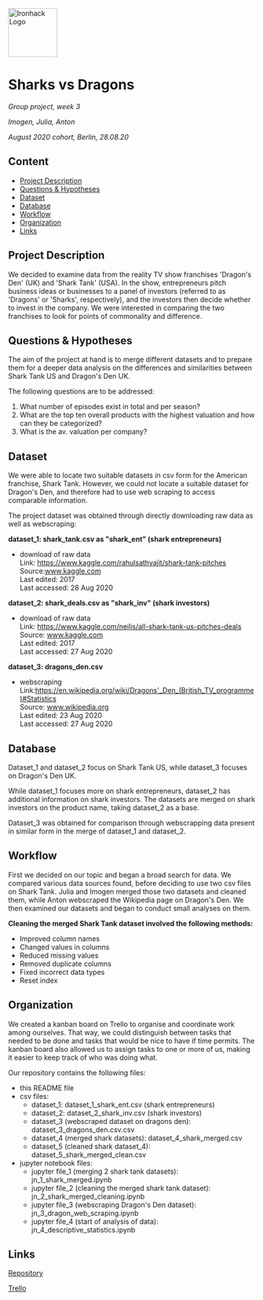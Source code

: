 <img src="https://bit.ly/2VnXWr2" alt="Ironhack Logo" width="100"/>

# Sharks vs Dragons

*Group project, week 3*  

*Imogen, Julia, Anton*

*August 2020 cohort, Berlin, 28.08.20*

## Content
- [Project Description](#project-description)
- [Questions & Hypotheses](#questions-hypotheses)
- [Dataset](#dataset)
- [Database](#database)
- [Workflow](#workflow)
- [Organization](#organization)
- [Links](#links)

## Project Description

We decided to examine data from the reality TV show franchises 'Dragon's Den' (UK) and 'Shark Tank' (USA). In the show, entrepreneurs pitch business ideas or businesses to a panel of investors (referred to as 'Dragons' or 'Sharks', respectively), and the investors then decide whether to invest in the company. We were interested in comparing the two franchises to look for points of commonality and difference. 


## Questions & Hypotheses

The aim of the project at hand is to merge different datasets and to prepare them for a deeper data analysis on the differences and similarities between Shark Tank US and Dragon's Den UK.

The following questions are to be addressed:
1. What number of episodes exist in total and per season?
2. What are the top ten overall products with the highest valuation and how can they be categorized?
3. What is the av. valuation per company?

## Dataset

We were able to locate two suitable datasets in csv form for the American franchise, Shark Tank. However, we could not locate a suitable dataset for Dragon's Den, and therefore had to use web scraping to access comparable information. 

The project dataset was obtained through directly downloading raw data as well as webscraping:

**dataset_1: shark_tank.csv as "shark_ent" (shark entrepreneurs)**  
- download of raw data  
Link: https://www.kaggle.com/rahulsathyajit/shark-tank-pitches  
Source:www.kaggle.com  
Last edited: 2017  
Last accessed: 28 Aug 2020

**dataset_2: shark_deals.csv as "shark_inv" (shark investors)**  
- download of raw data  
Link: https://www.kaggle.com/neiljs/all-shark-tank-us-pitches-deals  
Source: www.kaggle.com   
Last edited: 2017  
Last accessed: 27 Aug 2020  

**dataset_3: dragons_den.csv**  
- webscraping  
Link:https://en.wikipedia.org/wiki/Dragons'_Den_(British_TV_programme)#Statistics   
Source: www.wikipedia.org  
Last edited: 23 Aug 2020  
Last accessed: 27 Aug 2020  


## Database

Dataset_1 and dataset_2 focus on Shark Tank US, while dataset_3 focuses on Dragon's Den UK.

While dataset_1 focuses more on shark entrepreneurs, dataset_2 has additional information on shark investors.
The datasets are merged on shark investors on the product name, taking dataset_2 as a base.

Dataset_3 was obtained for comparison through webscrapping data present in similar form in the merge of dataset_1 and dataset_2.


## Workflow

First we decided on our topic and began a broad search for data. We compared various data sources found, before deciding to use two csv files on Shark Tank. Julia and Imogen merged those two datasets and cleaned them, while Anton webscraped the Wikipedia page on Dragon's Den. We then examined our datasets and began to conduct small analyses on them. 

**Cleaning the merged Shark Tank dataset involved the following methods:**
- Improved column names
- Changed values in columns
- Reduced missing values
- Removed duplicate columns
- Fixed incorrect data types
- Reset index


## Organization

We created a kanban board on Trello to organise and coordinate work among ourselves. That way, we could distinguish between tasks that needed to be done and tasks that would be nice to have if time permits. The kanban board also allowed us to assign tasks to one or more of us, making it easier to keep track of who was doing what. 

Our repository contains the following files:
- this README file
- csv files:
    - dataset_1: dataset_1_shark_ent.csv (shark entrepreneurs)
    - dataset_2: dataset_2_shark_inv.csv (shark investors)
    - dataset_3 (webscraped dataset on dragons den): dataset_3_dragons_den.csv.csv
    - dataset_4 (merged shark datasets): dataset_4_shark_merged.csv
    - dataset_5 (cleaned shark dataset_4): dataset_5_shark_merged_clean.csv
- jupyter notebook files:
    - jupyter file_1 (merging 2 shark tank datasets): jn_1_shark_merged.ipynb
    - jupyter file_2 (cleaning the merged shark tank dataset): jn_2_shark_merged_cleaning.ipynb
    - jupyter file_3 (webscraping Dragon's Den dataset):  jn_3_dragon_web_scraping.ipynb
    - jupyter file_4 (start of analysis of data): jn_4_descriptive_statistics.ipynb


## Links

[Repository](https://github.com/fctonio/Shark_vs_dragons)  

[Trello](https://trello.com/b/HXCiA8Xj/sharks-vs-dragons)
